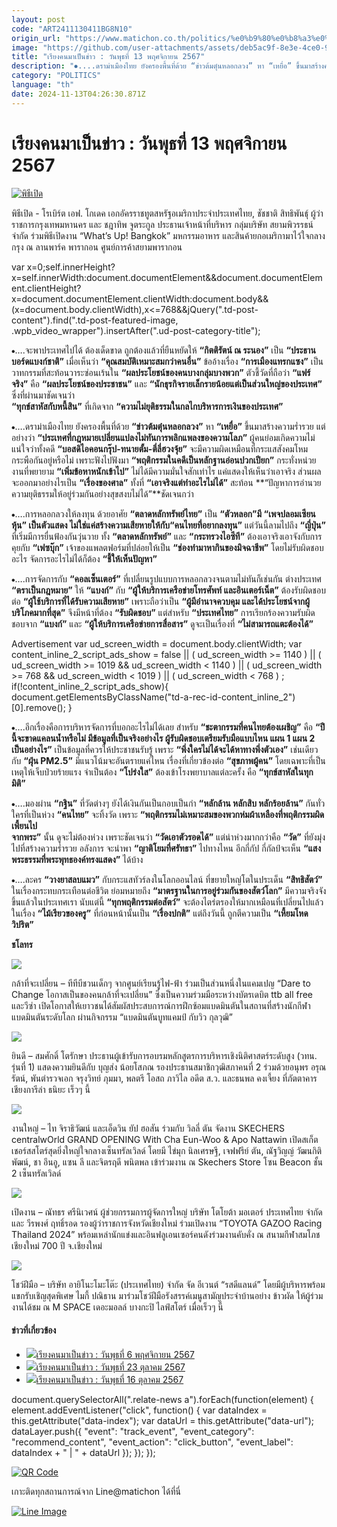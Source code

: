 ```yaml
---
layout: post
code: "ART2411130411BG8N10"
origin_url: "https://www.matichon.co.th/politics/%e0%b9%80%e0%b8%a3%e0%b8%b5%e0%b8%a2%e0%b8%87%e0%b8%84%e0%b8%99-%e0%b8%a0%e0%b8%b2%e0%b8%9e%e0%b8%82%e0%b9%88%e0%b8%b2%e0%b8%a7%e0%b8%aa%e0%b8%b1%e0%b8%87%e0%b8%84%e0%b8%a1/news_4895763"
image: "https://github.com/user-attachments/assets/deb5ac9f-8e3e-4ce0-9e65-99db7481835e"
title: "เรียงคนมาเป็นข่าว : วันพุธที่ 13 พฤศจิกายน 2567"
description: "⦁....ดราม่าเมืองไทย ยังครองพื้นที่ด้วย “ข่าวต้มตุ๋นหลอกลวง” หา “เหยื่อ” ขึ้นมาสร้างความร่ำรวย แต่อย่างว่า"
category: "POLITICS"
language: "th"
date: 2024-11-13T04:26:30.871Z
---
```


# เรียงคนมาเป็นข่าว : วันพุธที่ 13 พฤศจิกายน 2567

[![](https://www.matichon.co.th/wp-content/uploads/2024/11/พิธีเปิด-728x485.jpg "พิธีเปิด")](https://www.matichon.co.th/wp-content/uploads/2024/11/พิธีเปิด.jpg)

พิธีเปิด - โรเบิร์ต เอฟ. โกเดค เอกอัครราชทูตสหรัฐอเมริกาประจำประเทศไทย, ชัชชาติ สิทธิพันธุ์ ผู้ว่าราชการกรุงเทพมหานคร และ ชฎาทิพ จูตระกูล ประธานเจ้าหน้าที่บริหาร กลุ่มบริษัท สยามพิวรรธน์ จำกัด ร่วมพิธีเปิดงาน “What’s Up! Bangkok” มหกรรมอาหาร และสินค้ายกอเมริกามาไว้ใจกลางกรุง ณ ลานพาร์ค พารากอน ศูนย์การค้าสยามพารากอน

var x=0;self.innerHeight?x=self.innerWidth:document.documentElement&&document.documentElement.clientHeight?x=document.documentElement.clientWidth:document.body&&(x=document.body.clientWidth),x<=768&&jQuery(".td-post-content").find(".td-post-featured-image, .wpb\_video\_wrapper").insertAfter(".ud-post-category-title");

⦁….จะพาประเทศไปได้ ต้องเด็ดขาด ถูกต้องแล้วที่ยืนหยัดให้ **“กิตติรัตน์ ณ ระนอง”** เป็น **“ประธานบอร์ดแบงก์ชาติ”** เมื่อเห็นว่า **“คุณสมบัติเหมาะสมกว่าคนอื่น”** ข้ออ้างเรื่อง **“การเมืองแทรกแซง”** เป็นวาทกรรมที่สะท้อนวาระซ่อนเร้นใน **“ผลประโยชน์ของคนบางกลุ่มบางพวก”** ตัวชี้วัดที่ถือว่า **“แฟร์จริง”** คือ **“ผลประโยชน์ของประชาชน”** และ **“นักธุรกิจรายเล็กรายน้อยแต่เป็นส่วนใหญ่ของประเทศ”** ซึ่งที่ผ่านมาชัดเจนว่า  
**“ทุกข์สาหัสกับหนี้สิน”** ที่เกิดจาก **“ความไม่ยุติธรรมในกลไกบริหารการเงินของประเทศ”**

⦁….ดราม่าเมืองไทย ยังครองพื้นที่ด้วย **“ข่าวต้มตุ๋นหลอกลวง”** หา **“เหยื่อ”** ขึ้นมาสร้างความร่ำรวย แต่อย่างว่า **“ประเทศที่กฎหมายเปลี่ยนแปลงไม่ทันการพลิกแพลงของความโลภ”** ผู้คนย่อมเกิดความไม่แน่ใจว่าทั้งคดี **“บอสดิไอคอนกรุ๊ป-ทนายตั้ม-ตี่ลี่ฮวงจุ้ย”** จะมีความผิดเหมือนที่กระแสสังคมโหมกระพือกันอยู่หรือไม่ เพราะฟังไปฟังมา **“พฤติกรรมในคดีเป็นหลักฐานอ่อนปวกเปียก”** กระทั่งหน่วยงานที่พยายาม **“เพิ่มข้อหาหนักเข้าไป”** ไม่ได้มีความมั่นใจสักเท่าไร แค่แสดงให้เห็นว่าเอาจริง ส่วนผลจะออกมาอย่างไรเป็น **“เรื่องของศาล”** ทั้งที่ **“เอาจริงแต่ทำอะไรไม่ได้”** สะท้อน **“ปัญหาการอำนวยความยุติธรรมให้อยู่ร่วมกันอย่างสุขสงบไม่ได้”**ชัดเจนกว่า

⦁….การหลอกลวงให้ลงทุน ด้วยอาศัย **“ตลาดหลักทรัพย์ไทย”** เป็น **“ตัวหลอก”**มี **“เพจปลอมเซียนหุ้น”** เป็นตัวแสดง ไม่ใช่แค่สร้างความเสียหายให้กับ**“คนไทยที่อยากลงทุน”** แต่วันนี้ลามไปถึง **“ญี่ปุ่น”** ที่เริ่มมีการยื่นฟ้องกันวุ่นวาย ทั้ง **“ตลาดหลักทรัพย์”** และ **“กระทรวงไอซีที”** ต้องเอาจริงเอาจังกับการคุยกับ **“เฟซบุ๊ก”** เจ้าของแพลตฟอร์มที่ปล่อยให้เป็น **“ช่องทำมาหากินของมิจฉาชีพ”** โดยไม่รับผิดชอบอะไร จัดการอะไรไม่ได้ก็ต้อง **“ชี้ให้เห็นปัญหา”**

⦁….การจัดการกับ **“คอลเซ็นเตอร์”** ที่เปลี่ยนรูปแบบการหลอกลวงจนตามไม่ทันก็เช่นกัน ต่างประเทศ **“ตราเป็นกฎหมาย”** ให้ **“แบงก์”** กับ **“ผู้ให้บริการเครือข่ายโทรศัพท์ และอินเตอร์เน็ต”** ต้องรับผิดชอบต่อ **“ผู้ใช้บริการที่ได้รับความเสียหาย”** เพราะถือว่าเป็น **“ผู้มีอำนาจควบคุม และได้ประโยชน์จากผู้บริโภคมากที่สุด”** จึงมีหน้าที่ต้อง **“รับผิดชอบ”** แต่สำหรับ **“ประเทศไทย”** การเรียกร้องความรับผิดชอบจาก **“แบงก์”** และ **“ผู้ให้บริการเครือข่ายการสื่อสาร”** ดูจะเป็นเรื่องที่ **“ไม่สามารถแตะต้องได้”**

Advertisement var ud\_screen\_width = document.body.clientWidth; var content\_inline\_2\_script\_ads\_show = false || ( ud\_screen\_width >= 1140 ) || ( ud\_screen\_width >= 1019 && ud\_screen\_width < 1140 ) || ( ud\_screen\_width >= 768 && ud\_screen\_width < 1019 ) || ( ud\_screen\_width < 768 ) ; if(!content\_inline\_2\_script\_ads\_show){ document.getElementsByClassName("td-a-rec-id-content\_inline\_2")\[0\].remove(); }

⦁….อีกเรื่องคือการบริหารจัดการที่บอกอะไรไม่ได้เลย สำหรับ **“ชะตากรรมที่คนไทยต้องเผชิญ”** คือ **“ปีนี้จะขาดแคลนน้ำหรือไม่ มีข้อมูลที่เป็นจริงอย่างไร ผู้รับผิดชอบเตรียมรับมือแบบไหน แผน 1 แผน 2 เป็นอย่างไร”** เป็นข้อมูลที่ควรให้ประชาชนรับรู้ เพราะ **“พึ่งใครไม่ได้จะได้หาทางพึ่งตัวเอง”** เช่นเดียวกับ **“ฝุ่น PM2.5”** มีแนวโน้มจะอันตรายแค่ไหน เรื่องที่เกี่ยวข้องต่อ **“สุขภาพผู้คน”** โดยเฉพาะที่เป็นเหตุให้เจ็บป่วยร้ายแรง จำเป็นต้อง **“โปร่งใส”** ต้องเข้าโรงพยาบาลแต่ละครั้ง คือ **“ทุกข์สาหัสในทุกมิติ”**

⦁….มองผ่าน **“กฐิน”** ที่วัดต่างๆ ยังได้เงินกันเป็นกอบเป็นกำ **“หลักล้าน หลักสิบ หลักร้อยล้าน”** กันทั่ว ใครที่เป็นห่วง **“คนไทย”** จะทิ้งวัด เพราะ **“พฤติกรรมไม่เหมาะสมของพวกห่มผ้าเหลืองที่พฤติกรรมผิดเพี้ยนไป  
จากพระ”** นั้น ดูจะไม่ต้องห่วง เพราะชัดเจนว่า **“วัดเอาตัวรอดได้”** แต่น่าห่วงมากกว่าคือ **“วัด”** ที่ยังมุ่งไปที่สร้างความร่ำรวย อลังการ จะนำพา **“ญาติโยมที่ศรัทธา”** ไปทางไหน อีกกี่กัป กี่กัลป์จะเห็น **“แสงพระธรรมที่พระพุทธองค์ทรงแสดง”** ได้บ้าง

⦁….ละคร **“วางยาสลบแมว”** กับกระแสทัวร์ลงในโลกออนไลน์ ที่ขยายใหญ่โตในประเด็น **“สิทธิสัตว์”** ในเรื่องกระทบกระเทือนต่อชีวิต ย่อมหมายถึง **“มาตรฐานในการอยู่ร่วมกันของสัตว์โลก”** มีความจริงจังขึ้นแล้วในประเทศเรา นับแต่นี้ **“ทุกพฤติกรรมต่อสัตว์”** จะต้องไตร่ตรองให้มากเหมือนที่เปลี่ยนไปแล้วในเรื่อง **“ไม้เรียวของครู”** ที่ก่อนหน้านั้นเป็น **“เรื่องปกติ”** แต่ถึงวันนี้ ถูกตีความเป็น **“เหี้ยมโหดวิปริต”**

**ชโลทร**

![](https://www.matichon.co.th/wp-content/uploads/2024/11/กล้าที่จะเปลี่ยน-1024x582.jpg)

กล้าที่จะเปลี่ยน – ทีทีบีชวนเด็กๆ จากศูนย์เรียนรู้ไฟ-ฟ้า ร่วมเป็นส่วนหนึ่งในแคมเปญ “Dare to Change โอกาสเป็นของคนกล้าที่จะเปลี่ยน” ซึ่งเป็นความร่วมมือระหว่างบัตรเดบิต ttb all free และวีซ่า เปิดโอกาสให้เยาวชนได้สัมผัสประสบการณ์การฝึกซ้อมแบดมินตันในสถานที่สร้างนักกีฬาแบดมินตันระดับโลก ผ่านกิจกรรม “แบดมินตันบูทแคมป์ กับวิว กุลวุฒิ”

![](https://www.matichon.co.th/wp-content/uploads/2024/11/ยินดี-1024x809.jpg)

ยินดี – สมศักดิ์ โตรักษา ประธานผู้เข้ารับการอบรมหลักสูตรการบริหารเชิงนิติศาสตร์ระดับสูง (วทน. รุ่นที่ 1) แสดงความยินดีกับ บุญส่ง น้อยโสภณ รองประธานสมาชิกวุฒิสภาคนที่ 2 ร่วมด้วยอนุพร อรุณรัตน์, พันตำรวจเอก จรุงวิทย์ ภุมมา, พลตรี โอสถ ภาวิไล อดีต ส.ว. และธนพล คงเจี้ยง ที่ภัตตาคารเชียงการีล่า ธนิยะ เร็วๆ นี้

![](https://www.matichon.co.th/wp-content/uploads/2024/11/งานใหญ่-1024x707.jpg)

งานใหญ่ – ไท จิราธิวัฒน์ และเอ็ดวิน ยัป ฮอสัน ร่วมกับ วิลลี่ ตัน จัดงาน SKECHERS centralwOrld GRAND OPENING With Cha Eun-Woo & Apo Nattawin เปิดสเก็ตเชอร์สสโตร์สุดยิ่งใหญ่ใจกลางเซ็นทรัลเวิลด์ โดยมี ไข่มุก นิลเศรษฐี, เจฟฟรีย์ ตัน, ณัฐวิญญ์ วัฒนกิติพัฒน์, ชา อึนอู, แซน ลี และจิตรฤดี พนิตพล เข้าร่วมงาน ณ Skechers Store โซน Beacon ชั้น 2 เซ็นทรัลเวิลด์

![](https://www.matichon.co.th/wp-content/uploads/2024/11/เปิดงาน-2-1024x683.jpg)

เปิดงาน – ณัทธร ศรีนิเวศน์ ผู้ช่วยกรรมการผู้จัดการใหญ่ บริษัท โตโยต้า มอเตอร์ ประเทศไทย จำกัด และ วีรพงศ์ ฤทธิ์รอด รองผู้ว่าราชการจังหวัดเชียงใหม่ ร่วมเปิดงาน “TOYOTA GAZOO Racing Thailand 2024” พร้อมเหล่านักแข่งและอินฟลูเอนเซอร์คนดังร่วมงานคับคั่ง ณ สนามกีฬาสมโภชเชียงใหม่ 700 ปี จ.เชียงใหม่

![](https://www.matichon.co.th/wp-content/uploads/2024/11/โชว์ฝีมือ-1024x683.jpg)

โชว์ฝีมือ – บริษัท อายิโนะโมะโต๊ะ (ประเทศไทย) จำกัด จัด อีเวนต์ “รสดีแลนด์” โดยมีผู้บริหารพร้อมแขกรับเชิญสุดพิเศษ ไมกี้ ปณิธาน มาร่วมโชว์ฝีมือรังสรรค์เมนูสามัญประจำบ้านอย่าง ข้าวผัด ให้ผู้ร่วมงานได้ชม ณ M SPACE เดอะมอลล์ บางกะปิ ไลฟ์สโตร์ เมื่อเร็วๆ นี้

#### ข่าวที่เกี่ยวข้อง

*   [![](https://www.matichon.co.th/wp-content/uploads/2024/11/ร่วมมือ.jpg)เรียงคนมาเป็นข่าว : วันพุธที่ 6 พฤศจิกายน 2567](https://www.matichon.co.th/politics/%e0%b9%80%e0%b8%a3%e0%b8%b5%e0%b8%a2%e0%b8%87%e0%b8%84%e0%b8%99-%e0%b8%a0%e0%b8%b2%e0%b8%9e%e0%b8%82%e0%b9%88%e0%b8%b2%e0%b8%a7%e0%b8%aa%e0%b8%b1%e0%b8%87%e0%b8%84%e0%b8%a1/news_4883997)
*   [![](https://www.matichon.co.th/wp-content/uploads/2024/10/สมรส.jpg)เรียงคนมาเป็นข่าว : วันพุธที่ 23 ตุลาคม 2567](https://www.matichon.co.th/politics/news_4860545)
*   [![](https://www.matichon.co.th/wp-content/uploads/2024/10/วางพวงมาลา.jpg)เรียงคนมาเป็นข่าว : วันพุธที่ 16 ตุลาคม 2567](https://www.matichon.co.th/politics/%e0%b9%80%e0%b8%a3%e0%b8%b5%e0%b8%a2%e0%b8%87%e0%b8%84%e0%b8%99-%e0%b8%a0%e0%b8%b2%e0%b8%9e%e0%b8%82%e0%b9%88%e0%b8%b2%e0%b8%a7%e0%b8%aa%e0%b8%b1%e0%b8%87%e0%b8%84%e0%b8%a1/news_4848280)

document.querySelectorAll(".relate-news a").forEach(function(element) { element.addEventListener("click", function() { var dataIndex = this.getAttribute("data-index"); var dataUrl = this.getAttribute("data-url"); dataLayer.push({ "event": "track\_event", "event\_category": "recommend\_content", "event\_action": "click\_button", "event\_label": dataIndex + " | " + dataUrl }); }); });

[![QR Code](https://www.matichon.co.th/wp-content/uploads/2023/07/wob1371z.jpg)](https://lin.ee/ht0nDxX)

เกาะติดทุกสถานการณ์จาก Line@matichon ได้ที่นี่

[![Line Image](https://www.matichon.co.th/wp-content/uploads/2023/07/th.png)](https://lin.ee/ht0nDxX)